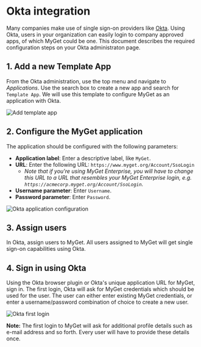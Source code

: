 # Okta integration

Many companies make use of single sign-on providers like [Okta](https://www.okta.com). Using Okta, users in your organization can easily login to company approved apps, of which MyGet could be one. This document describes the required configuration steps on your Okta administraton page.

## 1. Add a new Template App

From the Okta administration, use the top menu and navigate to _Applications_. Use the search box to create a new app and search for `Template App`. We will use this template to configure MyGet as an application with Okta.

![Add template app](Images/okta-add-template-app.png)

## 2. Configure the MyGet application

The application should be configured with the following parameters:

* **Application label**: Enter a descriptive label, like `MyGet`.
* **URL**: Enter the following URL: `https://www.myget.org/Account/SsoLogin`
	* _Note that if you're using MyGet Enterprise, you will have to change this URL to a URL that resembles your MyGet Enterprise login, e.g. `https://acmecorp.myget.org/Account/SsoLogin`._
* **Username parameter**: Enter `Username`.
* **Password parameter**: Enter `Password`.

![Okta application configuration](Images/okta-app-config.png)

## 3. Assign users

In Okta, assign users to MyGet. All users assigned to MyGet will get single sign-on capabilities using Okta.

## 4. Sign in using Okta

Using the Okta browser plugin or Okta's unique application URL for MyGet, sign in. The first login, Okta will ask for MyGet credentials which should be used for the user. The user can either enter existing MyGet credentials, or enter a username/password combination of choice to create a new user.

![Okta first login](Images/okta-first.png)

<p class="alert alert-info">
    <strong>Note:</strong> The first login to MyGet will ask for additional profile details such as e-mail address and so forth. Every user will have to provide these details once.
</p>
